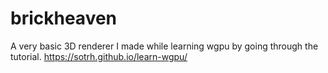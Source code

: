 # brickheaven

A very basic 3D renderer I made while learning wgpu by going through the tutorial.
https://sotrh.github.io/learn-wgpu/
